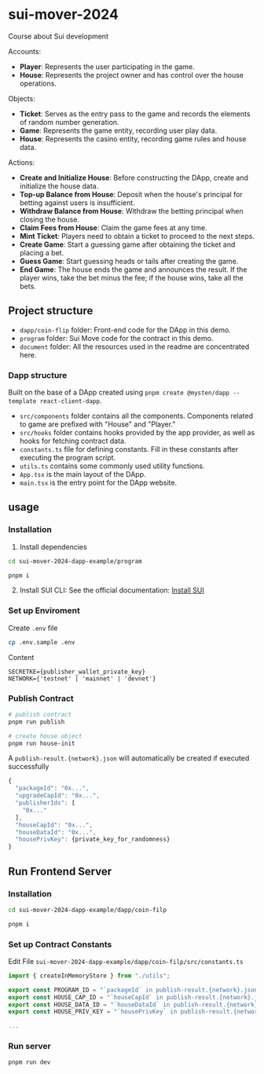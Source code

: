 # sui-mover-2024
Course about Sui development

Accounts:
- **Player**: Represents the user participating in the game.
- **House**: Represents the project owner and has control over the house operations.

Objects:
- **Ticket**: Serves as the entry pass to the game and records the elements of random number generation.
- **Game**: Represents the game entity, recording user play data.
- **House**: Represents the casino entity, recording game rules and house data.

Actions:
- **Create and Initialize House**: Before constructing the DApp, create and initialize the house data.
- **Top-up Balance from House**: Deposit when the house's principal for betting against users is insufficient.
- **Withdraw Balance from House**: Withdraw the betting principal when closing the house.
- **Claim Fees from House**: Claim the game fees at any time.
- **Mint Ticket**: Players need to obtain a ticket to proceed to the next steps.
- **Create Game**: Start a guessing game after obtaining the ticket and placing a bet.
- **Guess Game**: Start guessing heads or tails after creating the game.
- **End Game**: The house ends the game and announces the result. If the player wins, take the bet minus the fee; if the house wins, take all the bets.

## Project structure

- `dapp/coin-flip` folder: Front-end code for the DApp in this demo.
- `program` folder: Sui Move code for the contract in this demo.
- `document` folder: All the resources used in the readme are concentrated here.

### Dapp structure
Built on the base of a DApp created using `pnpm create @mysten/dapp --template react-client-dapp`.

- `src/components` folder contains all the components. Components related to game are prefixed with "House" and "Player."
- `src/hooks` folder contains hooks provided by the app provider, as well as hooks for fetching contract data.
- `constants.ts` file for defining constants. Fill in these constants after executing the program script.
- `utils.ts` contains some commonly used utility functions.
- `App.tsx` is the main layout of the DApp.
- `main.tsx` is the entry point for the DApp website.

## usage
### Installation
1. Install dependencies
```bash
cd sui-mover-2024-dapp-example/program

pnpm i
```
2. Install SUI CLI: See the official documentation: [Install SUI](https://docs.sui.io/guides/developer/getting-started/sui-install)
### Set up Enviroment
Create `.env` file
```bash
cp .env.sample .env
```
Content
```text
SECRETKE={publisher_wallet_private_key}
NETWORK={'testnet' | 'mainnet' | 'devnet'}
```
### Publish Contract
```bash
# publish contract
pnpm run publish

# create house object
pnpm run house-init
```
A `publish-result.{network}.json` will automatically be created if executed successfully
```javascript
{
  "packageId": "0x...",
  "upgradeCapId": "0x...",
  "publisherIds": [
    "0x..."
  ],
  "houseCapId": "0x...",
  "houseDataId": "0x...",
  "housePrivKey": {private_key_for_randomness}
}
```

## Run Frontend Server
### Installation
```bash
cd sui-mover-2024-dapp-example/dapp/coin-filp

pnpm i
```

### Set up Contract Constants
Edit File `sui-mover-2024-dapp-example/dapp/coin-filp/src/constants.ts`
```typescript
import { createInMemoryStore } from "./utils";

export const PROGRAM_ID = "`packageId` in publish-result.{network}.json";
export const HOUSE_CAP_ID = "`houseCapId` in publish-result.{network}.json";
export const HOUSE_DATA_ID = "`houseDataId` in publish-result.{network}.json";
export const HOUSE_PRIV_KEY = "`housePrivKey` in publish-result.{network}.json";

...
```

### Run server
```bash
pnpm run dev
```
